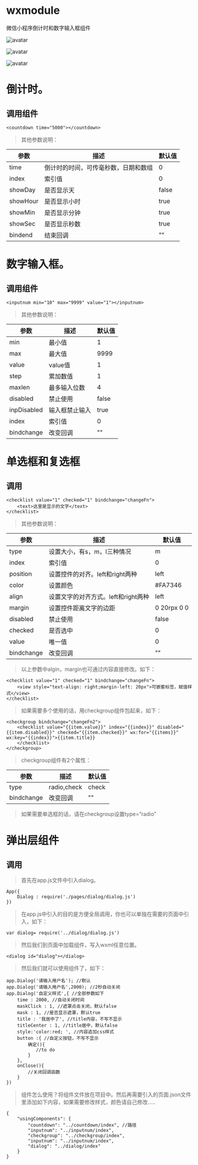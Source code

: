 # wxmodule
微信小程序倒计时和数字输入框组件


![avatar](https://github.com/Takeos/wxmodule/blob/master/wxdemo2.gif)

![avatar](https://github.com/Takeos/wxmodule/blob/master/wxdemo3.gif)

![avatar](https://github.com/Takeos/wxmodule/blob/master/wxdemo4.gif)

# 倒计时。

## 调用组件

```
<countdown time="5000"></countdown>
```

>其他参数说明：

| 参数 | 描述 | 默认值 |
| ------ | ------ | ------ |
| time | 倒计时的时间，可传毫秒数，日期和数组 | 0 |
| index | 索引值 | 0 |
| showDay | 是否显示天 | false |
| showHour | 是否显示小时 | true |
| showMin | 是否显示分钟 | true |
| showSec | 是否显示秒数 | true |
| bindend | 结束回调 | "" |


# 数字输入框。

## 调用组件
```
<inputnum min="10" max="9999" value="1"></inputnum>
```
>其他参数说明：

| 参数 | 描述 | 默认值 |
| ------ | ------ | ------ |
| min | 最小值 | 1 |
| max | 最大值 | 9999 |
| value | value值 | 1 |
| step | 累加数值 | 1 |
| maxlen | 最多输入位数 | 4 |
| disabled | 禁止使用 | false |
| inpDisabled | 输入框禁止输入	 | true |
| index | 索引值 | 0 |
| bindchange | 改变回调 | "" |


# 单选框和复选框
## 调用
```
<checklist value="1" checked="1" bindchange="changeFn">
    <text>这里是显示的文字</text>
</checklist>
```
>其他参数说明：

| 参数 | 描述 | 默认值 |
| ------ | ------ | ------ |
| type | 设置大小，有s，m，l三种情况 | m |
| index | 索引值 | 0 |
| position | 设置控件的对齐。left和right两种 | left |
| color | 设置颜色 | #FA7346 |
| align | 设置文字的对齐方式。left和right两种 | left |
| margin | 设置控件距离文字的边距	 | 0 20rpx 0 0 |
| disabled | 禁止使用 | false |
| checked | 是否选中 | 0 |
| value | 唯一值 | 0 |
| bindchange | 改变回调 | "" |

>以上参数中algin，margin也可通过内容直接修改。如下：

```
<checklist value="1" checked="1" bindchange="changeFn">
    <view style="text-align: right;margin-left: 20px">可嵌套标签，赋值样式</view>
</checklist>
```

>如果需要多个使用的话，用checkgroup组件包起来，如下：

```
<checkgroup bindchange="changeFn2">
    <checklist value="{{item.value}}" index="{{index}}" disabled="{{item.disabled}}" checked="{{item.checked}}" wx:for="{{items}}" wx:key="{{index}}">{{item.title}}
    </checklist>
</checkgroup>  
```
>checkgroup组件有2个属性：

| 参数 | 描述 | 默认值 |
| ------ | ------ | ------ |
| type | radio,check | check |
| bindchange | 改变回调 | "" |

>如果需要单选框的话，请在checkgroup设置type=”radio”

# 弹出层组件
## 调用

>首先在app.js文件中引入dialog。

```
App({
    Dialog : require('./pages/dialog/dialog.js')
})
```

>在app.js中引入的目的是方便全局调用，你也可以单独在需要的页面中引入，如下：

```
var dialog= require('../dialog/dialog.js')
```

>然后我们到页面中加载组件，写入wxml任意位置。

```
<dialog id="dialog"></dialog>
```

>然后我们就可以使用组件了，如下：

```
app.Dialog('请输入用户名'); //默认
app.Dialog('请输入用户名',2000); //2秒自动关闭
app.Dialog('自定义样式',{ //全部参数如下
    time : 2000, //自动关闭时间
    maskClick : 1, //遮罩点击关闭，默认false
    mask : 1, //是否显示遮罩，默认true
    title : '我居中了', //title内容，不写不显示
    titleCenter : 1, //title居中，默认false
    style:'color:red; ', //内容追加css样式
    button :{ //自定义按钮，不写不显示
        确定(){
           //to do
        }
    },
    onClose(){
        //关闭回调函数
    }
})
```


>组件怎么使用？将组件文件放在项目中。然后再需要引入的页面.json文件里添加如下内容，如果需要修改样式，颜色请自己修改…..


```
{
    "usingComponents": {
        "countdown": "../countdown/index", //路径
        "inputnum": "../inputnum/index",
        "checkgroup": "../checkgroup/index",
        "inputnum": "../inputnum/index",
        "dialog": "../dialog/index"
    }
}
```
